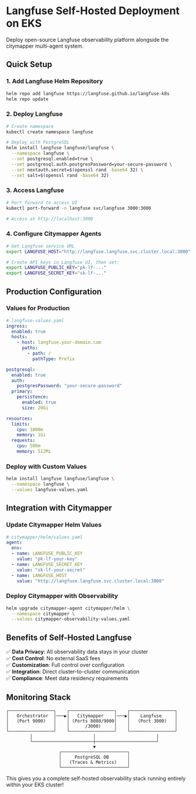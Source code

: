 # Langfuse Self-Hosted Deployment on EKS

Deploy open-source Langfuse observability platform alongside the citymapper multi-agent system.

## Quick Setup

### 1. Add Langfuse Helm Repository
```bash
helm repo add langfuse https://langfuse.github.io/langfuse-k8s
helm repo update
```

### 2. Deploy Langfuse
```bash
# Create namespace
kubectl create namespace langfuse

# Deploy with PostgreSQL
helm install langfuse langfuse/langfuse \
  --namespace langfuse \
  --set postgresql.enabled=true \
  --set postgresql.auth.postgresPassword=your-secure-password \
  --set nextauth.secret=$(openssl rand -base64 32) \
  --set salt=$(openssl rand -base64 32)
```

### 3. Access Langfuse
```bash
# Port forward to access UI
kubectl port-forward -n langfuse svc/langfuse 3000:3000

# Access at http://localhost:3000
```

### 4. Configure Citymapper Agents
```bash
# Get Langfuse service URL
export LANGFUSE_HOST="http://langfuse.langfuse.svc.cluster.local:3000"

# Create API keys in Langfuse UI, then set:
export LANGFUSE_PUBLIC_KEY="pk-lf-..."
export LANGFUSE_SECRET_KEY="sk-lf-..."
```

## Production Configuration

### Values for Production
```yaml
# langfuse-values.yaml
ingress:
  enabled: true
  hosts:
    - host: langfuse.your-domain.com
      paths:
        - path: /
          pathType: Prefix

postgresql:
  enabled: true
  auth:
    postgresPassword: "your-secure-password"
  primary:
    persistence:
      enabled: true
      size: 20Gi

resources:
  limits:
    cpu: 1000m
    memory: 1Gi
  requests:
    cpu: 500m
    memory: 512Mi
```

### Deploy with Custom Values
```bash
helm install langfuse langfuse/langfuse \
  --namespace langfuse \
  --values langfuse-values.yaml
```

## Integration with Citymapper

### Update Citymapper Helm Values
```yaml
# citymapper/helm/values.yaml
agent:
  env:
  - name: LANGFUSE_PUBLIC_KEY
    value: "pk-lf-your-key"
  - name: LANGFUSE_SECRET_KEY
    value: "sk-lf-your-secret"  
  - name: LANGFUSE_HOST
    value: "http://langfuse.langfuse.svc.cluster.local:3000"
```

### Deploy Citymapper with Observability
```bash
helm upgrade citymapper-agent citymapper/helm \
  --namespace citymapper \
  --values citymapper-observability-values.yaml
```

## Benefits of Self-Hosted Langfuse

✅ **Data Privacy**: All observability data stays in your cluster  
✅ **Cost Control**: No external SaaS fees  
✅ **Customization**: Full control over configuration  
✅ **Integration**: Direct cluster-to-cluster communication  
✅ **Compliance**: Meet data residency requirements  

## Monitoring Stack

```
┌─────────────────┐    ┌─────────────────┐    ┌─────────────────┐
│   Orchestrator  │───▶│   Citymapper    │───▶│    Langfuse     │
│   (Port 9000)   │    │ (Ports 8080/9000│    │   (Port 3000)   │
│                 │    │      /3000)     │    │                 │
└─────────────────┘    └─────────────────┘    └─────────────────┘
         │                       │                       │
         └───────────────────────┼───────────────────────┘
                                 ▼
                    ┌─────────────────────────┐
                    │     PostgreSQL DB       │
                    │   (Traces & Metrics)    │
                    └─────────────────────────┘
```

This gives you a complete self-hosted observability stack running entirely within your EKS cluster!